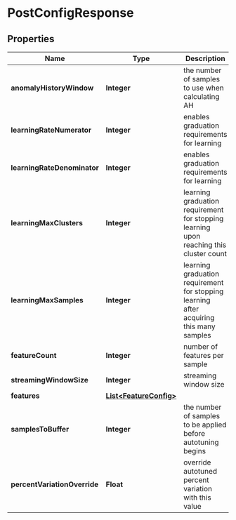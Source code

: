 

# PostConfigResponse


## Properties

| Name | Type | Description | Notes |
|------------ | ------------- | ------------- | -------------|
|**anomalyHistoryWindow** | **Integer** | the number of samples to use when calculating AH |  [optional] |
|**learningRateNumerator** | **Integer** | enables graduation requirements for learning |  [optional] |
|**learningRateDenominator** | **Integer** | enables graduation requirements for learning |  [optional] |
|**learningMaxClusters** | **Integer** | learning graduation requirement for stopping learning upon reaching this cluster count |  [optional] |
|**learningMaxSamples** | **Integer** | learning graduation requirement for stopping learning after acquiring this many samples |  [optional] |
|**featureCount** | **Integer** | number of features per sample |  |
|**streamingWindowSize** | **Integer** | streaming window size |  |
|**features** | [**List&lt;FeatureConfig&gt;**](FeatureConfig.md) |  |  [optional] |
|**samplesToBuffer** | **Integer** | the number of samples to be applied before autotuning begins |  |
|**percentVariationOverride** | **Float** | override autotuned percent variation with this value |  [optional] |



